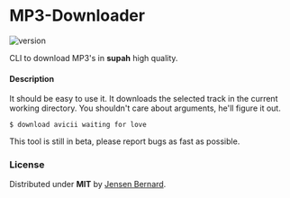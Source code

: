 # MP3-Downloader

![version](https://img.shields.io/badge/version-beta-blue.svg)

CLI to download MP3's in **supah** high quality.

#### Description

It should be easy to use it. It downloads the selected track in the current working directory. You shouldn't care about arguments, he'll figure it out.

```
$ download avicii waiting for love
```

This tool is still in beta, please report bugs as fast as possible.

### License

Distributed under **MIT** by [Jensen Bernard](https://github.com/Jense5).
